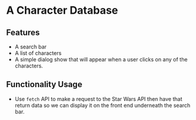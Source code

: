 # A Character Database

## Features
- A search bar
- A list of characters
- A simple dialog show that will appear when a user clicks on any of the characters.

## Functionality Usage
- Use `fetch` API to make a request to the Star Wars API then have that return data so we can display it on the front end underneath the search bar. 

 
 
 
 
